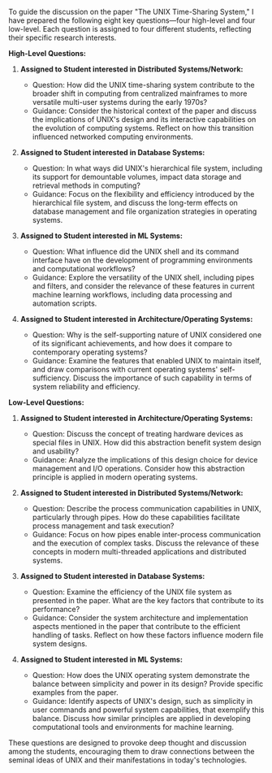 To guide the discussion on the paper "The UNIX Time-Sharing System," I have prepared the following eight key questions—four high-level and four low-level. Each question is assigned to four different students, reflecting their specific research interests.

**High-Level Questions:**

1. **Assigned to Student interested in Distributed Systems/Network:**
   - Question: How did the UNIX time-sharing system contribute to the broader shift in computing from centralized mainframes to more versatile multi-user systems during the early 1970s?
   - Guidance: Consider the historical context of the paper and discuss the implications of UNIX's design and its interactive capabilities on the evolution of computing systems. Reflect on how this transition influenced networked computing environments.

2. **Assigned to Student interested in Database Systems:**
   - Question: In what ways did UNIX's hierarchical file system, including its support for demountable volumes, impact data storage and retrieval methods in computing?
   - Guidance: Focus on the flexibility and efficiency introduced by the hierarchical file system, and discuss the long-term effects on database management and file organization strategies in operating systems.

3. **Assigned to Student interested in ML Systems:**
   - Question: What influence did the UNIX shell and its command interface have on the development of programming environments and computational workflows?
   - Guidance: Explore the versatility of the UNIX shell, including pipes and filters, and consider the relevance of these features in current machine learning workflows, including data processing and automation scripts.

4. **Assigned to Student interested in Architecture/Operating Systems:**
   - Question: Why is the self-supporting nature of UNIX considered one of its significant achievements, and how does it compare to contemporary operating systems?
   - Guidance: Examine the features that enabled UNIX to maintain itself, and draw comparisons with current operating systems' self-sufficiency. Discuss the importance of such capability in terms of system reliability and efficiency.

**Low-Level Questions:**

1. **Assigned to Student interested in Architecture/Operating Systems:**
   - Question: Discuss the concept of treating hardware devices as special files in UNIX. How did this abstraction benefit system design and usability?
   - Guidance: Analyze the implications of this design choice for device management and I/O operations. Consider how this abstraction principle is applied in modern operating systems.

2. **Assigned to Student interested in Distributed Systems/Network:**
   - Question: Describe the process communication capabilities in UNIX, particularly through pipes. How do these capabilities facilitate process management and task execution?
   - Guidance: Focus on how pipes enable inter-process communication and the execution of complex tasks. Discuss the relevance of these concepts in modern multi-threaded applications and distributed systems.

3. **Assigned to Student interested in Database Systems:**
   - Question: Examine the efficiency of the UNIX file system as presented in the paper. What are the key factors that contribute to its performance?
   - Guidance: Consider the system architecture and implementation aspects mentioned in the paper that contribute to the efficient handling of tasks. Reflect on how these factors influence modern file system designs.

4. **Assigned to Student interested in ML Systems:**
   - Question: How does the UNIX operating system demonstrate the balance between simplicity and power in its design? Provide specific examples from the paper.
   - Guidance: Identify aspects of UNIX's design, such as simplicity in user commands and powerful system capabilities, that exemplify this balance. Discuss how similar principles are applied in developing computational tools and environments for machine learning.

These questions are designed to provoke deep thought and discussion among the students, encouraging them to draw connections between the seminal ideas of UNIX and their manifestations in today's technologies.